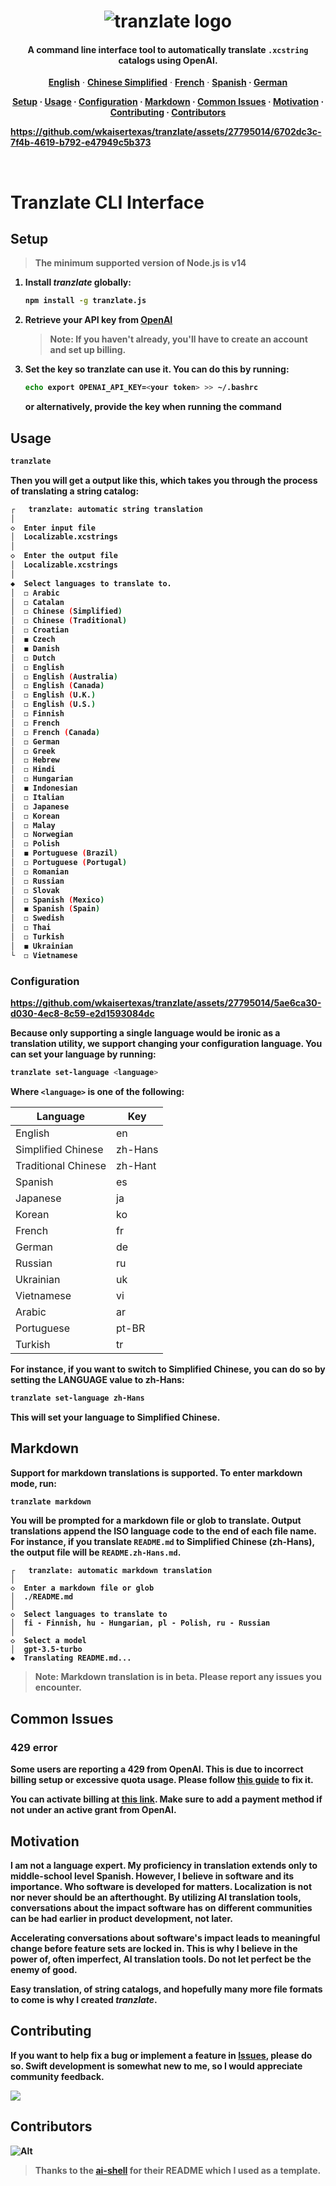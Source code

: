 <h1 align="center">
   <img src="https://github.com/wkaisertexas/tranzlate/assets/27795014/2d8ab420-12de-422b-bfd2-b6a27bc936f7" alt="tranzlate logo"/>
</h1>

<h4 align="center">
   A command line interface tool to automatically translate <code>.xcstring</code> catalogs using OpenAI.
</h4>

<p align="center">
  <a href="https://github.com/wkaisertexas/tranzlate"><strong>English</strong></a> ·
  <a href="https://github.com/wkaisertexas/tranzlate/blob/main/README.zh-Hans.md"><strong>Chinese Simplified</strong></a> ·
  <a href="https://github.com/wkaisertexas/tranzlate/blob/main/README.fr.md"><strong>French</strong></a> ·
  <a href="https://github.com/wkaisertexas/tranzlate/blob/main/README.es.md"><strong>Spanish</string></a> ·
  <a href="https://github.com/wkaisertexas/tranzlate/blob/main/README.de.md"><strong>German</strong></a>
</p>

<p align="center">
  <a href="#setup"><strong>Setup</strong></a> ·
  <a href="#usage"><strong>Usage</strong></a> ·
  <a href="#configuration"><strong>Configuration</strong></a> ·
  <a href="#markdown"><strong>Markdown</string></a> ·
  <a href="#common-issues"><strong>Common Issues</strong></a> ·
  <a href="#motivation"><strong>Motivation</string></a> ·
  <a href="#contributing"><strong>Contributing</strong></a> ·
  <a href="#contributors"><strong>Contributors</strong></a>
</p>

https://github.com/wkaisertexas/tranzlate/assets/27795014/6702dc3c-7f4b-4619-b792-e47949c5b373

<br>

# Tranzlate CLI Interface

## Setup

> The minimum supported version of Node.js is v14

1. Install _tranzlate_ globally:

   ```sh
   npm install -g tranzlate.js
   ```

2. Retrieve your API key from [OpenAI](https://platform.openai.com/account/api-keys)

   > Note: If you haven't already, you'll have to create an account and set up billing.

3. Set the key so tranzlate can use it. You can do this by running:

   ```sh
   echo export OPENAI_API_KEY=<your token> >> ~/.bashrc
   ```

   or alternatively, provide the key when running the command

## Usage

```bash
tranzlate
```

Then you will get a output like this, which takes you through the process of translating a string catalog:

```bash
┌   tranzlate: automatic string translation
│
◇  Enter input file
│  Localizable.xcstrings
│
◇  Enter the output file
│  Localizable.xcstrings
│
◆  Select languages to translate to.
│  ◻ Arabic
│  ◻ Catalan
│  ◻ Chinese (Simplified)
│  ◻ Chinese (Traditional)
│  ◻ Croatian
│  ◼ Czech
│  ◼ Danish
│  ◻ Dutch
│  ◻ English
│  ◻ English (Australia)
│  ◻ English (Canada)
│  ◻ English (U.K.)
│  ◻ English (U.S.)
│  ◻ Finnish
│  ◻ French
│  ◻ French (Canada)
│  ◻ German
│  ◻ Greek
│  ◻ Hebrew
│  ◻ Hindi
│  ◻ Hungarian
│  ◼ Indonesian
│  ◻ Italian
│  ◻ Japanese
│  ◻ Korean
│  ◻ Malay
│  ◻ Norwegian
│  ◻ Polish
│  ◼ Portuguese (Brazil)
│  ◻ Portuguese (Portugal)
│  ◻ Romanian
│  ◻ Russian
│  ◻ Slovak
│  ◻ Spanish (Mexico)
│  ◼ Spanish (Spain)
│  ◻ Swedish
│  ◻ Thai
│  ◻ Turkish
│  ◼ Ukrainian
└  ◻ Vietnamese
```

### Configuration

https://github.com/wkaisertexas/tranzlate/assets/27795014/5ae6ca30-d030-4ec8-8c59-e2d1593084dc

Because only supporting a single language would be ironic as a translation utility, we support changing your configuration language. You can set your language by running:

```bash
tranzlate set-language <language>
```

Where `<language>` is one of the following:

<table align="center">
  <thead>
    <tr>
      <th>Language</th>
      <th>Key</th>
    </tr>
  </thead>
  <tbody>
    <tr><td>English</td><td>en</td></tr>
    <tr><td>Simplified Chinese</td><td>zh-Hans</td></tr>
    <tr><td>Traditional Chinese</td><td>zh-Hant</td></tr>
    <tr><td>Spanish</td><td>es</td></tr>
    <tr><td>Japanese</td><td>ja</td></tr>
    <tr><td>Korean</td><td>ko</td></tr>
    <tr><td>French</td><td>fr</td></tr>
    <tr><td>German</td><td>de</td></tr>
    <tr><td>Russian</td><td>ru</td></tr>
    <tr><td>Ukrainian</td><td>uk</td></tr>
    <tr><td>Vietnamese</td><td>vi</td></tr>
    <tr><td>Arabic</td><td>ar</td></tr>
    <tr><td>Portuguese</td><td>pt-BR</td></tr>
    <tr><td>Turkish</td><td>tr</td></tr>
  </tbody>
</table>

For instance, if you want to switch to Simplified Chinese, you can do so by setting the LANGUAGE value to zh-Hans:

```sh
tranzlate set-language zh-Hans
```

This will set your language to Simplified Chinese.

## Markdown

Support for markdown translations is supported. To enter markdown mode, run:

```sh
tranzlate markdown
```

You will be prompted for a markdown file or glob to translate. Output translations append the ISO language code to the end of each file name. **For instance,** if you translate `README.md` to Simplified Chinese (zh-Hans), the output file will be `README.zh-Hans.md`.

```console
┌   tranzlate: automatic markdown translation
│
◇  Enter a markdown file or glob
│  ./README.md
│
◇  Select languages to translate to
│  fi - Finnish, hu - Hungarian, pl - Polish, ru - Russian
│
◇  Select a model
│  gpt-3.5-turbo
◆  Translating README.md...
```

> Note: Markdown translation is in beta. Please report any issues you encounter.

## Common Issues

### 429 error

Some users are reporting a 429 from OpenAI. This is due to incorrect billing setup or excessive quota usage. Please follow [this guide](https://help.openai.com/en/articles/6891831-error-code-429-you-exceeded-your-current-quota-please-check-your-plan-and-billing-details) to fix it.

You can activate billing at [this link](https://platform.openai.com/account/billing/overview). Make sure to add a payment method if not under an active grant from OpenAI.

## Motivation

I am not a language expert. My proficiency in translation extends only to middle-school level Spanish. However, I believe in software and its importance. Who software is developed for matters. Localization is not nor never should be an afterthought. By utilizing AI translation tools, conversations about the impact software has on different communities can be had earlier in product development, not later.

Accelerating conversations about software's impact leads to meaningful change before feature sets are locked in. This is why I believe in the power of, often imperfect, AI translation tools. Do not let perfect be the enemy of good.

Easy translation, of string catalogs, and hopefully many more file formats to come is why I created _tranzlate_.

## Contributing

If you want to help fix a bug or implement a feature in [Issues](https://github.com/wkaisertexas/tranzlate), please do so. Swift development is somewhat new to me, so I would appreciate community feedback.

<a href="https://github.com/wkaisertexas/tranzlate/graphs/contributors">
  <img src="https://contrib.rocks/image?repo=wkaisertexas/tranzlate" />
</a>

## Contributors

![Alt](https://repobeats.axiom.co/api/embed/74c05a15a0f3020ab2d6113b7bd0667dbe4d1ad4.svg "Repobeats analytics image")

> Thanks to the [ai-shell](https://github.com/BuilderIO/ai-shell) for their README which I used as a template.
